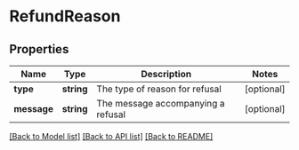 # RefundReason

## Properties
Name | Type | Description | Notes
------------ | ------------- | ------------- | -------------
**type** | **string** | The type of reason for refusal | [optional] 
**message** | **string** | The message accompanying a refusal | [optional] 

[[Back to Model list]](../README.md#documentation-for-models) [[Back to API list]](../README.md#documentation-for-api-endpoints) [[Back to README]](../README.md)



